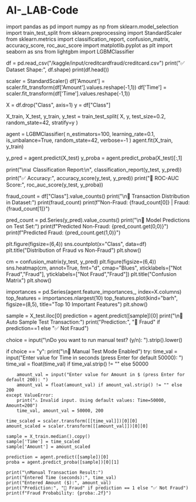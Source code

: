 # AI-_LAB-Code

import pandas as pd
import numpy as np
from sklearn.model_selection import train_test_split
from sklearn.preprocessing import StandardScaler
from sklearn.metrics import classification_report, confusion_matrix, accuracy_score, roc_auc_score
import matplotlib.pyplot as plt
import seaborn as sns
from lightgbm import LGBMClassifier

df = pd.read_csv("/kaggle/input/creditcardfraud/creditcard.csv")
print("✅ Dataset Shape:", df.shape)
print(df.head())

scaler = StandardScaler()
df['Amount'] = scaler.fit_transform(df['Amount'].values.reshape(-1,1))
df['Time'] = scaler.fit_transform(df['Time'].values.reshape(-1,1))

X = df.drop("Class", axis=1)
y = df["Class"]

X_train, X_test, y_train, y_test = train_test_split(
    X, y, test_size=0.2, random_state=42, stratify=y
)

agent = LGBMClassifier(
    n_estimators=100,
    learning_rate=0.1,
    is_unbalance=True,
    random_state=42,
    verbose=-1
)
agent.fit(X_train, y_train)

y_pred = agent.predict(X_test)
y_proba = agent.predict_proba(X_test)[:,1]

print("\n📊 Classification Report:\n", classification_report(y_test, y_pred))
print("✅ Accuracy:", accuracy_score(y_test, y_pred))
print("🎯 ROC-AUC Score:", roc_auc_score(y_test, y_proba))

fraud_count = df["Class"].value_counts()
print("\n🔎 Transaction Distribution in Dataset:")
print(fraud_count)
print(f"Non-Fraud: {fraud_count[0]} | Fraud: {fraud_count[1]}")

pred_count = pd.Series(y_pred).value_counts()
print("\n🤖 Model Predictions on Test Set:")
print(f"Predicted Non-Fraud: {pred_count.get(0,0)}")
print(f"Predicted Fraud: {pred_count.get(1,0)}")

plt.figure(figsize=(6,4))
sns.countplot(x="Class", data=df)
plt.title("Distribution of Fraud vs Non-Fraud")
plt.show()

cm = confusion_matrix(y_test, y_pred)
plt.figure(figsize=(6,4))
sns.heatmap(cm, annot=True, fmt="d", cmap="Blues",
            xticklabels=["Not Fraud","Fraud"],
            yticklabels=["Not Fraud","Fraud"])
plt.title("Confusion Matrix")
plt.show()

importances = pd.Series(agent.feature_importances_, index=X.columns)
top_features = importances.nlargest(10)
top_features.plot(kind="barh", figsize=(8,5), title="Top 10 Important Features")
plt.show()

sample = X_test.iloc[0]
prediction = agent.predict([sample])[0]
print("\n🧪 Auto Sample Test Transaction:")
print("Prediction:", "🚨 Fraud" if prediction==1 else "✅ Not Fraud")

choice = input("\nDo you want to run manual test? (y/n): ").strip().lower()

if choice == "y":
    print("\n🧪 Manual Test Mode Enabled")
    try:
        time_val = input("Enter value for Time in seconds (press Enter for default 50000): ")
        time_val = float(time_val) if time_val.strip() != "" else 50000

        amount_val = input("Enter value for Amount in $ (press Enter for default 200): ")
        amount_val = float(amount_val) if amount_val.strip() != "" else 200
    except ValueError:
        print("⚠️ Invalid input. Using default values: Time=50000, Amount=200")
        time_val, amount_val = 50000, 200

    time_scaled = scaler.transform([[time_val]])[0][0]
    amount_scaled = scaler.transform([[amount_val]])[0][0]

    sample = X_train.median().copy()
    sample['Time'] = time_scaled
    sample['Amount'] = amount_scaled

    prediction = agent.predict([sample])[0]
    proba = agent.predict_proba([sample])[0][1]

    print("\nManual Transaction Result:")
    print("Entered Time (seconds):", time_val)
    print("Entered Amount ($):", amount_val)
    print("Prediction:", "🚨 Fraud" if prediction == 1 else "✅ Not Fraud")
    print(f"Fraud Probability: {proba:.2f}")
